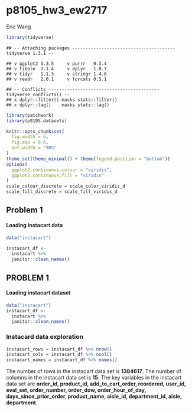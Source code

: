 p8105\_hw3\_ew2717
================
Eric Wang

``` r
library(tidyverse)
```

    ## -- Attaching packages --------------------------------------- tidyverse 1.3.1 --

    ## v ggplot2 3.3.5     v purrr   0.3.4
    ## v tibble  3.1.4     v dplyr   1.0.7
    ## v tidyr   1.1.3     v stringr 1.4.0
    ## v readr   2.0.1     v forcats 0.5.1

    ## -- Conflicts ------------------------------------------ tidyverse_conflicts() --
    ## x dplyr::filter() masks stats::filter()
    ## x dplyr::lag()    masks stats::lag()

``` r
library(patchwork)
library(p8105.datasets)

knitr::opts_chunk$set(
  fig.width = 6,
  fig.asp = 0.6,
  out.width = "90%"
)
theme_set(theme_minimal() + theme(legend.position = "bottom"))
options(
  ggplot2.continuous.colour = "viridis",
  ggplot2.continuous.fill = "viridis"
)
scale_colour_discrete = scale_color_viridis_d
scale_fill_discrete = scale_fill_viridis_d
```

## Problem 1

#### Loading instacart data

``` r
data("instacart")

instacart_df <-
  instacart %>% 
  janitor::clean_names()
```

## PROBLEM 1

#### Loading instacart dataset

``` r
data("instacart")
instacart_df <- 
  instacart %>% 
  janitor::clean_names()
```

### Instacard data exploration

``` r
instacart_rows = instacart_df %>% nrow()
instacart_cols = instacart_df %>% ncol()
instacart_names = instacart_df %>% names()
```

The number of rows in the instacart data set is **1384617**. The number
of columns in the instacart data set is **15**. The key variables in the
instacart data set are **order\_id, product\_id, add\_to\_cart\_order,
reordered, user\_id, eval\_set, order\_number, order\_dow,
order\_hour\_of\_day, days\_since\_prior\_order, product\_name,
aisle\_id, department\_id, aisle, department**.
